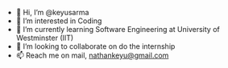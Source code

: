 - 👋 Hi, I’m @keyusarma
- 👀 I’m interested in Coding
- 🌱 I’m currently learning Software Engineering at University of Westminster (IIT)
- 💞️ I’m looking to collaborate on do the internship
- 📫 Reach me on mail, nathankeyu@gmail.com

<!---
keyusarma/keyusarma is a ✨ special ✨ repository because its `README.md` (this file) appears on your GitHub profile.
You can click the Preview link to take a look at your changes.
--->
